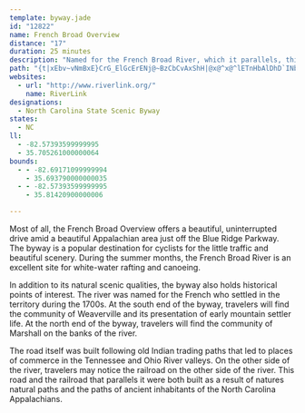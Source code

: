 ```yaml
---
template: byway.jade
id: "12822"
name: French Broad Overview
distance: "17"
duration: 25 minutes
description: "Named for the French Broad River, which it parallels, this route starts in Asheville and travels near many historic sites."
path: "{t|xEbv~vNmBxE}CrG_ElGcErENj@~BzCbCvAxShH|@x@^x@^lETnHbAlDhD`INbB[zAcC~GMx@AlAjBnHLlA?bCMrEUzA_@~@gErGa@jAWnBi@dKLfC`@`BzDlKh@~@d@d@h@T~B\\tJRhCj@b@Nz@r@\\n@Jr@e@rHHr@Rf@bCtC^n@pAz@lAj@~ArAb@RhAPn@`@n@p@`AThAv@jBjCRx@Dn@KvA_@tAeFdMsH]yDRqB\\kAX}Ax@uMfK}@^_ALyDJ_C^uJ`CaExAoAx@_CrB}A~Ak@~@m@pA_DzJcAf@uKrBgDxAwM|KyCpBuDdDaAfCw@hCuCfQaAdEeCzI}CzOKbCTfSbAzFTjBHfDx@tFPjCKxBoA`GY`CSvCk@fCmCfEc@d@cCxBkALsAQgB_A_CoCyAmAcB_A_CcA_LmD_Ca@gBReAb@cAl@}@z@eEtGwBbEsAfD{@tEgArCoEtJqBdFe@fBmEfLuA`FmCfImAvCwDjHqRbc@}@~EcDhO_@`D_@dDOnDIlHSnFi@dCeAvAsADk@Qs@e@m@gAkB{JYmDiBsEgAeBo@e@qJ{C{G]wHBcFeAmDaBeB}AwHgJgHwHgA}@iB_AoA_@yOmAsCg@mEqAoDaBqCeBcHmCgCkAs@g@_D_EqHoMgFgKsB{B_DcCaCaDaBuFqAgIiBoPoAaH_BgEsBaDcAw@yBeASYk@SaFg@_BR}Cz@iDdB}@p@u@`AW~AcEfFw_@zq@gDfFeQzPcBlBwCfEiQfa@u@hDUtBOnE@tUI`Ca@vB}FzN}BtE}GfMO^g@dE{AnLcBnISl@URmB\\{@ScBkCgCkCUc@O_CHaCO_A]}@e@q@s@[o@E}CEiCgAkI`I_BpAcTvNsOnQk@d@e@Pq@@}LkA"
websites: 
  - url: "http://www.riverlink.org/"
    name: RiverLink
designations: 
  - North Carolina State Scenic Byway
states: 
  - NC
ll: 
  - -82.57393599999995
  - 35.705261000000064
bounds: 
  - - -82.69171099999994
    - 35.693790000000035
  - - -82.57393599999995
    - 35.81420900000006

---
```


Most of all, the French Broad Overview offers a beautiful, uninterrupted drive amid a beautiful Appalachian area just off the Blue Ridge Parkway. The byway is a popular destination for cyclists for the little traffic and beautiful scenery. During the summer
months, the French Broad River is an excellent site for white-water rafting and canoeing.  
  
In addition to its natural scenic qualities, the byway also holds historical points of interest. The river was named for the French who settled in the territory during the 1700s. At the south end of the byway, travelers will find the community of Weaverville and its presentation of early mountain settler life. At the north end of the byway, travelers will find the community of Marshall on
the banks of the river.  
  
The road itself was built following old Indian trading paths that led to places of commerce in the Tennessee and Ohio River valleys. On the other side of the river, travelers may notice the railroad on the other side of the river. This road and the railroad that parallels it were both built as a result of natures natural paths and the paths of ancient inhabitants of the North Carolina
Appalachians.  
